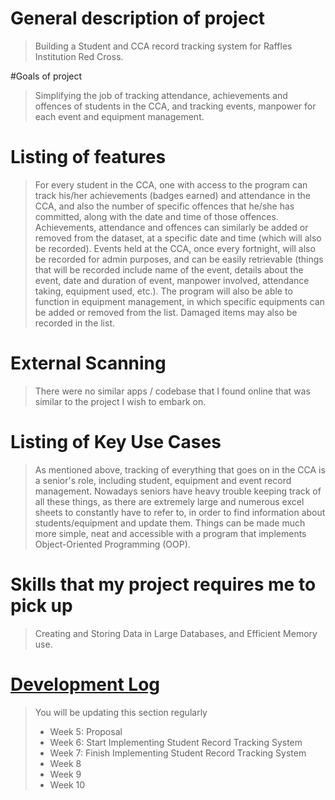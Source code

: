 # General description of project
> Building a Student and CCA record tracking system for Raffles Institution Red Cross. 

#Goals of project
> Simplifying the job of tracking attendance, achievements and offences of students in the CCA, and tracking events, manpower for each event and equipment management. 

# Listing of features
> For every student in the CCA, one with access to the program can track his/her achievements (badges earned) and attendance in the CCA, and also the number of specific offences that he/she has committed, along with the date and time of those offences. Achievements, attendance and offences can similarly be added or removed from the dataset, at a specific date and time (which will also be recorded). Events held at the CCA, once every fortnight, will also be recorded for admin purposes, and can be easily retrievable (things that will be recorded include name of the event, details about the event, date and duration of event, manpower involved, attendance taking, equipment used, etc.). The program will also be able to function in equipment management, in which specific equipments can be added or removed from the list. Damaged items may also be recorded in the list. 

# External Scanning
> There were no similar apps / codebase that I found online that was similar to the project I wish to embark on. 

# Listing of Key Use Cases
> As mentioned above, tracking of everything that goes on in the CCA is a senior's role, including student, equipment and event record management. Nowadays seniors have heavy trouble keeping track of all these things, as there are extremely large and numerous excel sheets to constantly have to refer to, in order to find information about students/equipment and update them. Things can be made much more simple, neat and accessible with a program that implements Object-Oriented Programming (OOP).

# Skills that my project requires me to pick up
> Creating and Storing Data in Large Databases, and Efficient Memory use. 

# [Development Log](/devlog.md)
> You will be updating this section regularly
> - Week 5: Proposal
> - Week 6: Start Implementing Student Record Tracking System
> - Week 7: Finish Implementing Student Record Tracking System
> - Week 8
> - Week 9
> - Week 10
